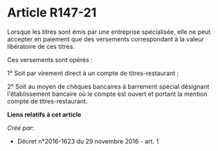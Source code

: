 # Article R147-21

Lorsque  les titres sont émis par une entreprise spécialisée, elle ne peut  accepter en paiement que des versements
correspondant à la valeur  libératoire de ces titres. 

Ces versements sont opérés : 

1° Soit par virement direct à un compte de titres-restaurant ; 

2° Soit au moyen de chèques bancaires à barrement spécial désignant  l'établissement bancaire où le compte est ouvert et
portant la mention   compte de titres-restaurant.

**Liens relatifs à cet article**

_Créé par_:

  - Décret n°2016-1623 du 29 novembre 2016 - art. 1
